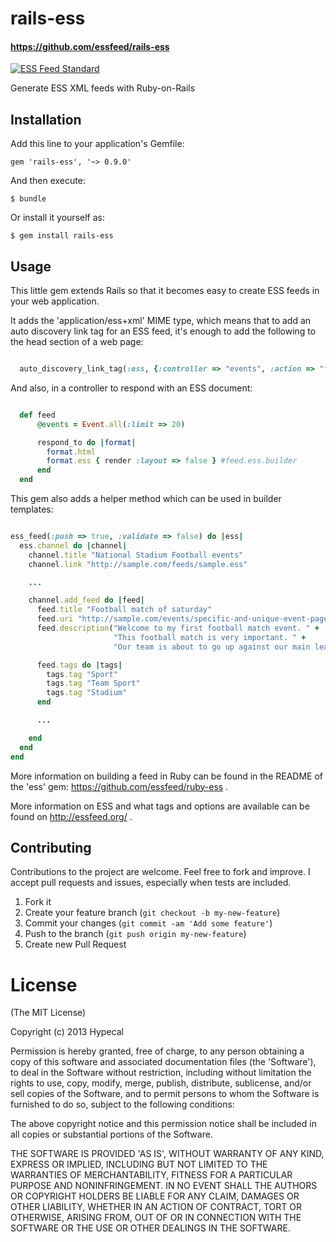 rails-ess
========

#### https://github.com/essfeed/rails-ess

[![ESS Feed Standard](http://essfeed.org/images/8/87/ESS_logo_32x32.png)](http://essfeed.org/)

Generate ESS XML feeds with Ruby-on-Rails

## Installation

Add this line to your application's Gemfile:

    gem 'rails-ess', '~> 0.9.0'

And then execute:

    $ bundle

Or install it yourself as:

    $ gem install rails-ess

## Usage

This little gem extends Rails so that it becomes easy to create ESS feeds
in your web application.

It adds the 'application/ess+xml' MIME type, which means that to add
an auto discovery link tag for an ESS feed, it's enough to add the
following to the head section of a web page:

```ruby

  auto_discovery_link_tag(:ess, {:controller => "events", :action => "feed"})

```

And also, in a controller to respond with an ESS document:

```ruby

  def feed
      @events = Event.all(:limit => 20) 

      respond_to do |format|
        format.html
        format.ess { render :layout => false } #feed.ess.builder
      end
  end

```

This gem also adds a helper method which can be used in builder
templates:

```ruby

ess_feed(:push => true, :validate => false) do |ess|
  ess.channel do |channel|
    channel.title "National Stadium Football events"
    channel.link "http://sample.com/feeds/sample.ess"

    ...

    channel.add_feed do |feed|
      feed.title "Football match of saturday"
      feed.uri "http://sample.com/events/specific-and-unique-event-page/"
      feed.description("Welcome to my first football match event. " +
                       "This football match is very important. " +
                       "Our team is about to go up against our main league competitor.")

      feed.tags do |tags|
        tags.tag "Sport"
        tags.tag "Team Sport"
        tags.tag "Stadium"
      end

      ...

    end
  end
end

```

More information on building a feed in Ruby can be found in the README
of the 'ess' gem: https://github.com/essfeed/ruby-ess .

More information on ESS and what tags and options are available can
be found on http://essfeed.org/ .

## Contributing

Contributions to the project are welcome. Feel free to fork and improve. I accept pull requests and issues,
especially when tests are included.

1. Fork it
2. Create your feature branch (`git checkout -b my-new-feature`)
3. Commit your changes (`git commit -am 'Add some feature'`)
4. Push to the branch (`git push origin my-new-feature`)
5. Create new Pull Request

# License

(The MIT License)

Copyright (c) 2013 Hypecal

Permission is hereby granted, free of charge, to any person obtaining
a copy of this software and associated documentation files (the
'Software'), to deal in the Software without restriction, including
without limitation the rights to use, copy, modify, merge, publish,
distribute, sublicense, and/or sell copies of the Software, and to
permit persons to whom the Software is furnished to do so, subject to
the following conditions:

The above copyright notice and this permission notice shall be
included in all copies or substantial portions of the Software.

THE SOFTWARE IS PROVIDED 'AS IS', WITHOUT WARRANTY OF ANY KIND,
EXPRESS OR IMPLIED, INCLUDING BUT NOT LIMITED TO THE WARRANTIES OF
MERCHANTABILITY, FITNESS FOR A PARTICULAR PURPOSE AND NONINFRINGEMENT.
IN NO EVENT SHALL THE AUTHORS OR COPYRIGHT HOLDERS BE LIABLE FOR ANY
CLAIM, DAMAGES OR OTHER LIABILITY, WHETHER IN AN ACTION OF CONTRACT,
TORT OR OTHERWISE, ARISING FROM, OUT OF OR IN CONNECTION WITH THE
SOFTWARE OR THE USE OR OTHER DEALINGS IN THE SOFTWARE.
